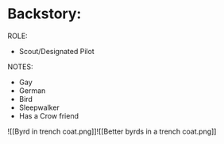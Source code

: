 # Backstory:
ROLE:
- Scout/Designated Pilot

NOTES:
- Gay
- German
- Bird
- Sleepwalker
- Has a Crow friend


![[Byrd in trench coat.png]]![[Better byrds in a trench coat.png]]